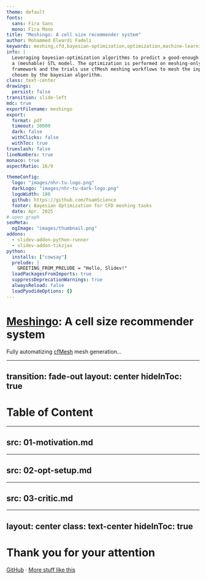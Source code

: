 ```yaml
---
theme: default
fonts:
  sans: Fira Sans
  mono: Fira Mono
title: "Meshingo: A cell size recommender system"
author: Mohammed Elwardi Fadeli
keywords: meshing,cfd,bayesian-optimization,optimization,machine-learning,surrogate-model,cfmesh
info: |
  Leveraging bayesian-optimization algorithms to predict a good-enough cell size starting just from
  a (meshable) STL model. The optimization is performed on meshing-only OpenFOAM cases using foamBO
  framework and the trials use cfMesh meshing workflows to mesh the input STLs based on the settings
  chosen by the bayesian algorithm.
class: text-center
drawings:
  persist: false
transition: slide-left
mdc: true
exportFilename: meshingo
export:
  format: pdf
  timeout: 30000
  dark: false
  withClicks: false
  withToc: true
trueslash: false
lineNumbers: true
monaco: true
aspectRatio: 16/9

themeConfig:
  logo: "images/nhr-tu-logo.png"
  darkLogo: "images/nhr-tu-dark-logo.png"
  logoWidth: 180
  github: https://github.com/FoamScience
  footer: Bayesian Optimization for CFD meshing tasks
  date: Apr. 2025
# open graph
seoMeta:
  ogImage: "images/thumbnail.png"
addons:
  - slidev-addon-python-runner
  - slidev-addon-tikzjax
python:
  installs: ["cowsay"]
  prelude: |
    GREETING_FROM_PRELUDE = "Hello, Slidev!"
  loadPackagesFromImports: true
  suppressDeprecationWarnings: true
  alwaysReload: false
  loadPyodideOptions: {}
---
```


# [Meshingo](https://github.com/FoamScience/meshingo): A cell size recommender system

Fully automatizing [cfMesh](https://cfmesh.com/cfmesh-open-source/) mesh generation...

---
transition: fade-out
layout: center
hideInToc: true
---

# Table of Content

<Toc maxDepth=3 />


---
src: 01-motivation.md
---

---
src: 02-opt-setup.md
---

---
src: 03-critic.md
---


---
layout: center
class: text-center
hideInToc: true
---

# Thank you for your attention

[GitHub](https://github.com/FoamScience/meshingo) · [More stuff like this](https://github.com/FoamScience)
